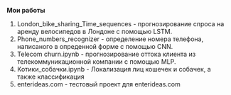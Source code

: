 **Мои работы**
1)  London_bike_sharing_Time_sequences - прогнозирование спроса на аренду велосипедов в Лондоне с помощью LSTM.
2)  Phone_numbers_recognizer - определение номера телефона, написаного в опреденной форме с помощью CNN.
3)  Telecom churn.ipynb - прогнозирование оттока клиента из телекоммуникационной компании с помощью MLP.
4)  Котики_собачки.ipynb - Локализация лиц кошечек и собачек, а также классификация
5)  enterideas.com - тестовый проект для enterideas.com

